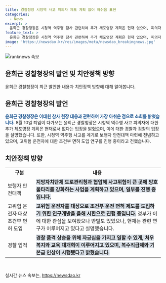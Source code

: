 ```yaml
---
title: 경찰청장 시청역 사고 피의자 체포 계획 없어 아쉬움 표현
categories:
  - News
excerpt: >
  윤희근 경찰청장은 시청역 역주행 참사 관련하여 추가 체포영장 계획은 현재 없으며, 피의자의 퇴원 시점과 관련해 병원에서 더 많은 치료가 필요하다고 말했다. 또한, 고위험 운전자에 대한 조건부 면허 도입 연구가 예정대로 진행 중이며, 이에 대한 논의가 다시 부상하고 있다고 전했다. 또한, 윤 청장은 경찰의 책임과 역할에 대해 되새기고 사회가 돌아보는 계기가 되었다고 언급하며, 복수직급제와 기본급 인상을 경찰 품격 상승을 위한 업적으로 꼽았다.
feature_text: >
  윤희근 경찰청장은 시청역 역주행 참사 관련하여 추가 체포영장 계획은 현재 없으며, 피의자의 퇴원 시점과 관련해 병원에서 더 많은 치료가 필요하다고 말했다. 또한, 고위험 운전자에 대한 조건부 면허 도입 연구가 예정대로 진행 중이며, 이에 대한 논의가 다시 부상하고 있다고 전했다. 또한, 윤 청장은 경찰의 책임과 역할에 대해 되새기고 사회가 돌아보는 계기가 되었다고 언급하며, 복수직급제와 기본급 인상을 경찰 품격 상승을 위한 업적으로 꼽았다.
image: 'https://newsdao.kr/res/images/meta/newsdao_breakingnews.jpg'
---
```


<p><img src="https://newsdao.kr/res/images/meta/newsdao_breakingnews.jpg" alt="ranknews 속보" /></p>

<h2>윤희근 경찰청장의 발언 및 치안정책 방향</h2>

<p data-ke-size="size16">윤희근 경찰청장이 최근 발언한 내용과 치안정책 방향에 대해 알아봅니다.</p>

<h2>윤희근 경찰청장의 발언</h2>

<p><b><span style="color: #1a5490;">윤희근 경찰청장은 이태원 참사 현장 대응과 관련하여 가장 아쉬운 점으로 소회를 밝혔습니다.</span></b> 8월 10일 퇴임이 다가오는 윤희근 경찰청장은 시청역 역주행 사고 피의자에 대한 추가 체포영장 계획은 현재로서 없다는 입장을 밝혔으며, 이에 대한 경찰과 검찰의 입장을 설명했습니다. 또한, 시청역 역주행 사고를 계기로 보행자 안전대책 마련에 전념하고 있으며, 고위험 운전자에 대한 조건부 면허 도입 연구를 진행 중이라고 전했습니다.</p>

<h2>치안정책 방향</h2>

<table>
<tbody>
<tr>
<td style="text-align: center; height: 17px;"><b>구분</b></td>
<td style="text-align: center; height: 17px;"><b>내용</b></td>
</tr>
<tr>
<td style="text-align: left;">보행자 안전대책</td>
<td style="text-align: left;"><b><span style="background-color: #21538527;">지방자치단체 도로관리청과 협업해 사고위험이 큰 곳에 방호 울타리를 강화하는 사업을 계획하고 있으며, 일부를 진행 중입니다.</span></b></td>
</tr>
<tr>
<td style="text-align: left;">고위험 운전자 대상 조건부 면허 도입</td>
<td style="text-align: left;"><b><span style="background-color: #21538527;">고위험 운전자를 대상으로 조건부 운전 면허 제도를 도입하기 위한 연구개발을 올해 시한으로 진행 중입니다.</span></b> 정부가 이에 대한 관심을 보여왔으나 반발도 있었으나, 현재는 관련 연구가 이루어지고 있다고 설명했습니다.</td>
</tr>
<tr>
<td style="text-align: left;">경찰 업적</td>
<td style="text-align: left;"><b><span style="background-color: #21538527;">경찰 품격 상승을 위해 자긍심을 가지고 일할 수 있게, 처우복지와 교육 대개혁이 이루어지고 있으며, 복수직급제와 기본급 인상이 시행됐다고 밝혔습니다.</span></b></td>
</tr>
</tbody>
</table>

<p data-ke-size="size16">&nbsp;</p>
실시간 뉴스 속보는, <a href="https://newsdao.kr" rel="dofollow">https://newsdao.kr</a>


